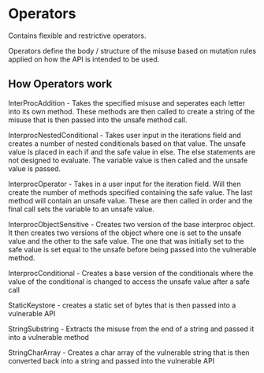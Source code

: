 # Operators

Contains flexible and restrictive operators.

Operators define the body / structure of the misuse based on mutation rules applied on how the API is intended to be used. 


## How Operators work

InterProcAddition - Takes the specified misuse and seperates each letter into its own method. These methods are then called to create a string of the misuse that is then passed into the unsafe method call.

InterprocNestedConditional - Takes user input in the iterations field and creates a number of nested conditionals based on that value. The unsafe value is placed in each if and the safe value in else. The else statements are not designed to evaluate. The variable value is then called and the unsafe value is passed.

InterprocOperator - Takes in a user input for the iteration field. Will then create the number of methods specified containing the safe value. The last method will contain an unsafe value. These are then called in order and the final call sets the variable to an unsafe value.

InterprocObjectSensitive - Creates two version of the base interproc object. It then creates two versions of the object where one is set to the unsafe value and the other to the safe value. The one that was initially set to the safe value is set equal to the unsafe before being passed into the vulnerable method.

InterprocConditional - Creates a base version of the conditionals where the value of the conditional is changed to access the unsafe value after a safe call

StaticKeystore - creates a static set of bytes that is then passed into a vulnerable API

StringSubstring - Extracts the misuse from the end of a string and passed it into a vulnerable method

StringCharArray - Creates a char array of the vulnerable string that is then converted back into a string and passed into the vulnerable API